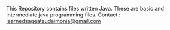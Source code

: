 This Repository contains files written Java. 
These are basic  and intermediate java programming files.
Contact : learnedsageateudaimonia@gmail.com
